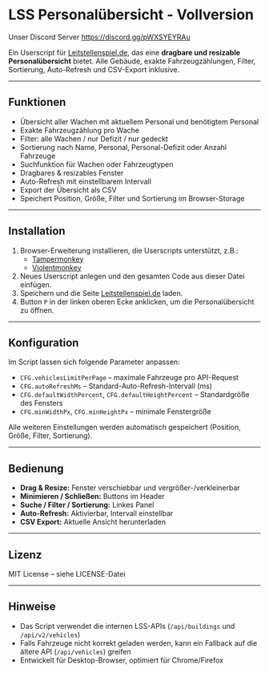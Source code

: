 # LSS Personalübersicht - Vollversion

Unser Discord Server https://discord.gg/pWXSYEYRAu

Ein Userscript für [Leitstellenspiel.de](https://www.leitstellenspiel.de/), das eine **dragbare und resizable Personalübersicht** bietet. Alle Gebäude, exakte Fahrzeugzählungen, Filter, Sortierung, Auto-Refresh und CSV-Export inklusive.

---

## Funktionen

- Übersicht aller Wachen mit aktuellem Personal und benötigtem Personal
- Exakte Fahrzeugzählung pro Wache
- Filter: alle Wachen / nur Defizit / nur gedeckt
- Sortierung nach Name, Personal, Personal-Defizit oder Anzahl Fahrzeuge
- Suchfunktion für Wachen oder Fahrzeugtypen
- Dragbares & resizables Fenster
- Auto-Refresh mit einstellbarem Intervall
- Export der Übersicht als CSV
- Speichert Position, Größe, Filter und Sortierung im Browser-Storage

---

## Installation

1. Browser-Erweiterung installieren, die Userscripts unterstützt, z.B.:
   - [Tampermonkey](https://www.tampermonkey.net/)
   - [Violentmonkey](https://violentmonkey.github.io/)
2. Neues Userscript anlegen und den gesamten Code aus dieser Datei einfügen.
3. Speichern und die Seite [Leitstellenspiel.de](https://www.leitstellenspiel.de/) laden.
4. Button `P` in der linken oberen Ecke anklicken, um die Personalübersicht zu öffnen.

---

## Konfiguration

Im Script lassen sich folgende Parameter anpassen:

- `CFG.vehiclesLimitPerPage` – maximale Fahrzeuge pro API-Request
- `CFG.autoRefreshMs` – Standard-Auto-Refresh-Intervall (ms)
- `CFG.defaultWidthPercent`, `CFG.defaultHeightPercent` – Standardgröße des Fensters
- `CFG.minWidthPx`, `CFG.minHeightPx` – minimale Fenstergröße

Alle weiteren Einstellungen werden automatisch gespeichert (Position, Größe, Filter, Sortierung).

---

## Bedienung

- **Drag & Resize:** Fenster verschiebbar und vergrößer-/verkleinerbar  
- **Minimieren / Schließen:** Buttons im Header  
- **Suche / Filter / Sortierung:** Linkes Panel  
- **Auto-Refresh:** Aktivierbar, Intervall einstellbar  
- **CSV Export:** Aktuelle Ansicht herunterladen

---

## Lizenz

MIT License – siehe LICENSE-Datei

---

## Hinweise

- Das Script verwendet die internen LSS-APIs (`/api/buildings` und `/api/v2/vehicles`)  
- Falls Fahrzeuge nicht korrekt geladen werden, kann ein Fallback auf die ältere API (`/api/vehicles`) greifen  
- Entwickelt für Desktop-Browser, optimiert für Chrome/Firefox
